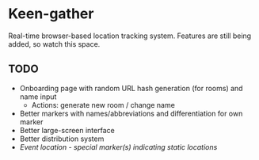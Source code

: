 # Keen-gather

Real-time browser-based location tracking system. Features are still being
added, so watch this space.

## TODO

- Onboarding page with random URL hash generation (for rooms) and name input
  - Actions: generate new room / change name
- Better markers with names/abbreviations and differentiation for own marker
- Better large-screen interface
- Better distribution system
- *Event location - special marker(s) indicating static locations*
